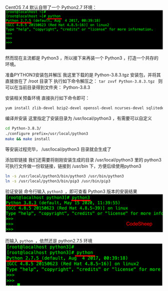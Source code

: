 CentOS 7.4 默认⾃带了⼀个 Python2.7 环境： 
![img](./assets/%E3%80%90CentOS%207%E3%80%91Python/1639735376785-cf46fa13-9cde-425b-942b-761bc40d043c.png)

然⽽现在主流都是 Python3 ，所以接下来再装⼀个 Python3 ，打造⼀个共存的环境。 


准备PYTHON3安装包并解压
我这⾥下载的是 Python-3.8.3.tgz 安装包，并将其直接放在了 /root ⽬录下
执⾏如下命令解压之： `tar zxvf Python-3.8.3.tgz `
 则可以在当前⽬录得到⽂件夹： Python-3.8.3 

安装相关预备环境 
 直接执⾏如下命令即可： 

```sh
yum install zlib-devel bzip2-devel openssl-devel ncurses-devel sqlitedevel readline-devel tk-devel gcc make
```

编译并安装 
 这⾥指定了安装⽬录为 /usr/local/python3 ，有需要可以⾃定义 

```sh
cd Python-3.8.3/
./configure prefix=/usr/local/python3
make && make install
```

等安装过程完毕， /usr/local/python3 ⽬录就会⽣成了 


添加软链接
我们还需要将刚刚安装⽣成的⽬录 /usr/local/python3 ⾥的 python3 可执⾏⽂件做⼀份软链接，链接到 /usr/bin 下，⽅便后续使⽤python3 


```sh
ln -s /usr/local/python3/bin/python3 /usr/bin/python3
ln -s /usr/local/python3/bin/pip3 /usr/bin/pip3
```

验证安装
命令⾏输⼊ `python3 `，即可查看 Python3 版本的安装结果 
![img](./assets/%E3%80%90CentOS%207%E3%80%91Python/1639735639364-17b6881f-e3cf-48b9-bac7-76926e0e9319.png)

⽽输⼊ `python `，依然还是 python2.7.5 环境 
![img](./assets/%E3%80%90CentOS%207%E3%80%91Python/1639735650614-4644cf05-fb08-489e-8e6b-c35c01d34e0a.png)